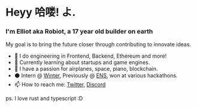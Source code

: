 # Heyy 哈喽! よ.


### I'm Elliot aka Robiot, a 17 year old builder on earth

My goal is to bring the future closer through contributing to innovate ideas.
<!-- test !-->

- 👾 I do engineering in Frontend, Backend, Ethereum and more!
- 👀 Currently learning about startups and game engines.
- 🌌 I have a passion for airplanes, space, piano, blockchain.
- ⚫ Intern @ [Winter](https://winter.ax), Previously @ [ENS](https://ens.domains), won at various hackathons.
- 📫 How to reach me: [Twitter](https://twitter.com/robiot), [Discord](https://discord.gg/3Pf8Xu5Kjm)


ps. I love rust and typescript :D

